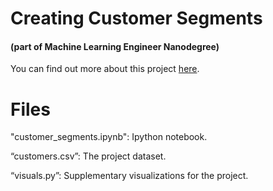# Creating Customer Segments 
#### (part of Machine Learning Engineer Nanodegree)

You can find out more about this project [here](https://davidforino-aisolutions.com/customer-segments/).

# Files

"customer_segments.ipynb": Ipython notebook.

“customers.csv”: The project dataset.

“visuals.py”: Supplementary visualizations for the project.

